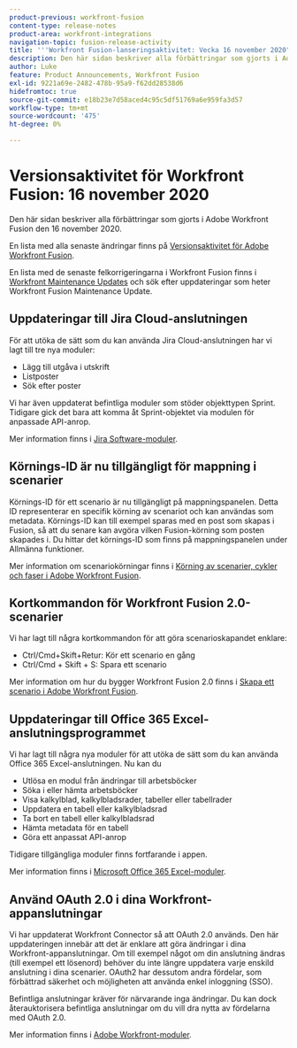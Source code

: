 ```yaml
---
product-previous: workfront-fusion
content-type: release-notes
product-area: workfront-integrations
navigation-topic: fusion-release-activity
title: '''Workfront Fusion-lanseringsaktivitet: Vecka 16 november 2020"'
description: Den här sidan beskriver alla förbättringar som gjorts i Adobe Workfront Fusion den 16 november 2020.
author: Luke
feature: Product Announcements, Workfront Fusion
exl-id: 9221a69e-2482-478b-95a9-f62dd28538d6
hidefromtoc: true
source-git-commit: e18b23e7d58aced4c95c5df51769a6e959fa3d57
workflow-type: tm+mt
source-wordcount: '475'
ht-degree: 0%

---
```


# Versionsaktivitet för Workfront Fusion: 16 november 2020

Den här sidan beskriver alla förbättringar som gjorts i Adobe Workfront Fusion den 16 november 2020.

En lista med alla senaste ändringar finns på [Versionsaktivitet för Adobe Workfront Fusion](../../../../../product-announcements/product-releases/fusion-release-activity/fusion-release-activity.md).

En lista med de senaste felkorrigeringarna i Workfront Fusion finns i [Workfront Maintenance Updates](https://one.workfront.com/s/article/Workfront-Maintenance-Updates-1882317350) och sök efter uppdateringar som heter Workfront Fusion Maintenance Update.

## Uppdateringar till Jira Cloud-anslutningen

För att utöka de sätt som du kan använda Jira Cloud-anslutningen har vi lagt till tre nya moduler:

* Lägg till utgåva i utskrift
* Listposter
* Sök efter poster

Vi har även uppdaterat befintliga moduler som stöder objekttypen Sprint. Tidigare gick det bara att komma åt Sprint-objektet via modulen för anpassade API-anrop.

Mer information finns i [Jira Software-moduler](../../../../../workfront-fusion/apps-and-their-modules/jira-software-modules.md).

## Körnings-ID är nu tillgängligt för mappning i scenarier

Körnings-ID för ett scenario är nu tillgängligt på mappningspanelen. Detta ID representerar en specifik körning av scenariot och kan användas som metadata. Körnings-ID kan till exempel sparas med en post som skapas i Fusion, så att du senare kan avgöra vilken Fusion-körning som posten skapades i. Du hittar det körnings-ID som finns på mappningspanelen under Allmänna funktioner.

Mer information om scenariokörningar finns i [Körning av scenarier, cykler och faser i Adobe Workfront Fusion](../../../../../workfront-fusion/scenarios/scenario-execution-cycles-phases.md).

## Kortkommandon för Workfront Fusion 2.0-scenarier

Vi har lagt till några kortkommandon för att göra scenarioskapandet enklare:

* Ctrl/Cmd+Skift+Retur: Kör ett scenario en gång
* Ctrl/Cmd + Skift + S: Spara ett scenario

Mer information om hur du bygger Workfront Fusion 2.0 finns i [Skapa ett scenario i Adobe Workfront Fusion](../../../../../workfront-fusion/scenarios/create-a-scenario.md).

## Uppdateringar till Office 365 Excel-anslutningsprogrammet

Vi har lagt till några nya moduler för att utöka de sätt som du kan använda Office 365 Excel-anslutningen. Nu kan du

* Utlösa en modul från ändringar till arbetsböcker
* Söka i eller hämta arbetsböcker
* Visa kalkylblad, kalkylbladsrader, tabeller eller tabellrader
* Uppdatera en tabell eller kalkylbladsrad
* Ta bort en tabell eller kalkylbladsrad
* Hämta metadata för en tabell
* Göra ett anpassat API-anrop

Tidigare tillgängliga moduler finns fortfarande i appen.

Mer information finns i [Microsoft Office 365 Excel-moduler](../../../../../workfront-fusion/apps-and-their-modules/microsoft-365-excel-modules.md).

## Använd OAuth 2.0 i dina Workfront-appanslutningar

Vi har uppdaterat Workfront Connector så att OAuth 2.0 används. Den här uppdateringen innebär att det är enklare att göra ändringar i dina Workfront-appanslutningar. Om till exempel något om din anslutning ändras (till exempel ett lösenord) behöver du inte längre uppdatera varje enskild anslutning i dina scenarier. OAuth2 har dessutom andra fördelar, som förbättrad säkerhet och möjligheten att använda enkel inloggning (SSO).

Befintliga anslutningar kräver för närvarande inga ändringar. Du kan dock återauktorisera befintliga anslutningar om du vill dra nytta av fördelarna med OAuth 2.0.

Mer information finns i [Adobe Workfront-moduler](../../../../../workfront-fusion/apps-and-their-modules/workfront-modules.md).
